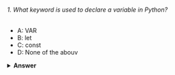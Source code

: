 ###### 1. What keyword is used to declare a variable in Python?

- A: VAR
- B: let
- C: const
- D: None of the abouv

<details><summary><b>Answer</b></summary>
<p>

#### Correct Answer: D: None of the above


###### 2. Which of the following is used to create a comment in Python?

- A: // Comment
- B: /* Comment */
- C: # Comment
- D: <!-- Comment -->

<details><summary><b>Answer</b></summary>
<p>

#### Correct Answer: C: # Comment

###### 3. Which loop is used for iterating over a sequence (that is either a list, tuple, dictionary, set, or string) in Python?

- A: for
- B: while
- C: do-while
- D: foreach

<details><summary><b>Answer</b></summary>
<p>

#### Correct Answer: A: for

###### 4. In Python, how do you write a single-line comment?

- A: /* This is a comment */
- B: /<! This is a comment >/
- C: # This is a comment
- D: // This is a comment

<details><summary><b>Answer</b></summary>
<p>

#### Correct Answer: C: # This is a comment

###### 5. What is the output of the following code?

```javascript
x = 5
y = 3
result = x + y ** 2
print(result)

```

- A: 14
- B: 15
- C: 10
- D: 8

<details><summary><b>Answer</b></summary>
<p>

#### Correct Answer: A: 14


###### 6. Which statement is used to exit a loop prematurely in Python?

- A: continue 
- B: break
- C: exit
- D: stop

<details><summary><b>Answer</b></summary>
<p>

#### Correct Answer: B: break

###### 7. What is the correct way to check if two variables,  and , are equal in Python?ab

- A: a == b
- B: a = b
- C: a != b
- D: a is b

<details><summary><b>Answer</b></summary>
<p>

#### Correct Answer: A: a == b


###### 8. In Python, which data type is used to store a sequence of characters?

- A: str
- B: int
- C: float
- D: string

<details><summary><b>Answer</b></summary>
<p>

#### Correct Answer: A: str


###### 9. Which of the following statements is true about Python's ? elif

- A: It is used to define a function.
- B: It is used to handle exceptions.
- C: It is used in a  loop.
- D: It is used for additional conditions in an if-elif-else statement. for

<details><summary><b>Answer</b></summary>
<p>

#### Correct Answer: D: It is used for additional conditions in an if-elif-else statement. for


###### 10. What is the output of the following code?

```javascript
for i in range(5, 0, -1):
    print(i, end=''' ''')
```

- A: 5   4   3   2   1
- B: 54321
- C: 5 4 3 2 1 
- D: 5 4 3 2

<details><summary><b>Answer</b></summary>
<p>

#### Correct Answer: C: 5 4 3 2 1
